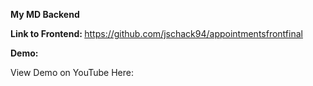 <strong> My MD Backend </strong> <p>

<strong> Link to Frontend: </strong> https://github.com/jschack94/appointmentsfrontfinal <p>
  
<strong> Demo: </strong> <p>
View Demo on YouTube Here:


